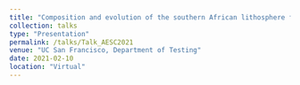 ```yaml
---
title: "Composition and evolution of the southern African lithosphere from combined xenocryst and magnetotelluric data"
collection: talks
type: "Presentation"
permalink: /talks/Talk_AESC2021
venue: "UC San Francisco, Department of Testing"
date: 2021-02-10
location: "Virtual"
---
```

